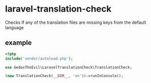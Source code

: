 # laravel-translation-check

Checks If any of the translation files are missing keys from the default language

## example
```php
<?php
include('vendor/autoload.php');

use GedasTheEvil\LaravelTranslationCheck\TranslationCheck;

(new TranslationCheck(__DIR__, 'en'))->runInConsole();

```
